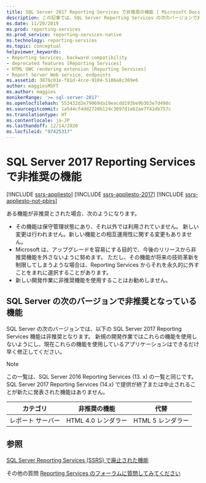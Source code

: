 ```yaml
---
title: SQL Server 2017 Reporting Services で非推奨の機能 | Microsoft Docs
description: この記事では、SQL Server Reporting Services の次のバージョンで非推奨となる機能について説明します。
ms.date: 11/20/2019
ms.prod: reporting-services
ms.prod_service: reporting-services-native
ms.technology: reporting-services
ms.topic: conceptual
helpviewer_keywords:
- Reporting Services, backward compatibility
- deprecated features [Reporting Services]
- HTML OWC rendering extension [Reporting Services]
- Report Server Web service, endpoints
ms.assetid: 3876c01e-f81d-4cce-9104-5106a8c369e6
author: maggiesMSFT
ms.author: maggies
monikerRange: '>= sql-server-2017'
ms.openlocfilehash: 553432d2e79069da19eacdd193be9b3b3e7d498c
ms.sourcegitcommit: 1a544cf4dd2720b124c3697d1e62ae7741db757c
ms.translationtype: HT
ms.contentlocale: ja-JP
ms.lasthandoff: 12/14/2020
ms.locfileid: "97425317"
---
```

# <a name="deprecated-features-in-sql-server-2017-reporting-services"></a>SQL Server 2017 Reporting Services で非推奨の機能

[!INCLUDE [ssrs-appliesto](../includes/ssrs-appliesto.md)] [!INCLUDE [ssrs-appliesto-2017](../includes/ssrs-appliesto-2017.md)] [!INCLUDE [ssrs-appliesto-not-pbirs](../includes/ssrs-appliesto-not-pbirs.md)]

ある機能が非推奨とされた場合、次のようになります。

- その機能は保守管理状態にあり、それ以外では利用されていません。 新しい変更は行われません。新しい機能との相互運用性に関する変更もありません。
- Microsoft は、アップグレードを容易にする目的で、今後のリリースから非推奨機能を外さないように努めます。 ただし、その機能が将来の技術革新を制限してしまうような場合は、Reporting Services からそれを永久的に外すことをまれに選択することがあります。
- 新しい開発作業に非推奨機能を使用することはお勧めしません。

## <a name="features-deprecated-in-the-next-version-of-sql-server"></a>SQL Server の次のバージョンで非推奨となっている機能

SQL Server の次のバージョンでは、以下の SQL Server 2017 Reporting Services 機能は非推奨となります。 新規の開発作業ではこれらの機能を使用しないようにし、現在これらの機能を使用しているアプリケーションはできるだけ早く修正してください。

> [!NOTE]
> この一覧は、SQL Server 2016 Reporting Services (13. x) の一覧と同じです。 SQL Server 2017 Reporting Services (14.x) で提供が終了または中止されることが新たに発表された機能はありません。


| **カテゴリ** | **非推奨の機能** | **代替** |
| --- | --- | --- |
| レポート サーバー | HTML 4.0 レンダラー | HTML 5 レンダラー |

## <a name="see-also"></a>参照

[SQL Server Reporting Services (SSRS) で廃止された機能](discontinued-functionality-to-sql-server-reporting-services-in-sql-server.md)

その他の質問 [Reporting Services のフォーラムに質問してみてください](https://go.microsoft.com/fwlink/?LinkId=620231)
